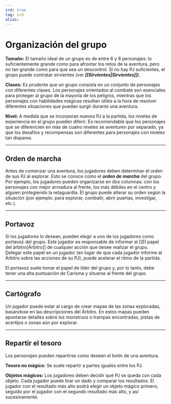 ```yaml
---
srd: true
tag: srd
alias: 
---
```

# Organización del grupo

**Tamaño:** El tamaño ideal de un grupo es de entre 6 y 8 personajes: lo suficientemente grande como para afrontar los retos de la aventura, pero no tan grande como para que sea un descontrol. Si no hay PJ suficientes, el grupo puede contratar sirvientes (ver **_[[Sirvientes|Sirvientes]]_**). 

**Clases:** Es prudente que un grupo consista en un conjunto de personajes con diferentes clases. Los personajes orientados al combate son esenciales para proteger al grupo de la mayoría de los peligros, mientras que los personajes con habilidades mágicas resultan útiles a la hora de resolver diferentes situaciones que puedan surgir durante una aventura. 

**Nivel:** A medida que se incorporan nuevos PJ a la partida, los niveles de experiencia en el grupo pueden diferir. Es recomendable que los personajes que se diferencien en más de cuatro niveles se aventuren por separado, ya que los desafíos y recompensas son diferentes para personajes con niveles tan dispares.

---
## Orden de marcha

Antes de comenzar una aventura, los jugadores deben determinar el orden de sus PJ al explorar. Esto se conoce como el **_orden de marcha_** del grupo. Por ejemplo, los jugadores pueden organizarse en dos columnas: con los personajes con mejor armadura al frente, los más débiles en el centro y alguien protegiendo la retaguardia. El grupo puede alterar su orden según la situación (por ejemplo: para explorar, combatir, abrir puertas, investigar, etc.).

---
## Portavoz

Si los jugadores lo desean, pueden elegir a uno de los jugadores como portavoz del grupo. Este jugador es responsable de informar al [[El papel del árbitro|Árbitro]] de cualquier acción que desee realizar el grupo. Delegar este papel en un jugador (en lugar de que cada jugador informe al Árbitro sobre las acciones de su PJ), puede acelerar el ritmo de la partida. 

El portavoz suele tomar el papel de líder del grupo y, por lo tanto, debe tener una alta puntuación de Carisma y situarse al frente del grupo.

---
## Cartógrafo

Un jugador puede estar al cargo de crear mapas de las zonas exploradas, basándose en las descripciones del Árbitro. En estos mapas pueden apuntarse detalles sobre los monstruos o trampas encontradas, pistas de acertijos o zonas aún por explorar.

---
## Repartir el tesoro

Los personajes pueden repartirse como deseen el botín de una aventura. 

**Tesoro no mágico:** Se suele repartir a partes iguales entre los PJ. 

**Objetos mágicos:** Los jugadores deben decidir qué PJ se queda con cada objeto. Cada jugador puede tirar un dado y comparar los resultados. El jugador con el resultado más alto podrá elegir un objeto mágico primero, seguido por el jugador con el segundo resultado más alto, y así sucesivamente.

